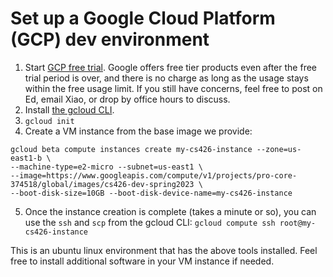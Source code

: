 # Set up a Google Cloud Platform (GCP) dev environment
1. Start [GCP free trial](https://cloud.google.com/free). Google offers free tier products even after the free trial period is over, and there is no charge as long as the usage stays within the free usage limit. If you still have concerns, feel free to post on Ed, email Xiao, or drop by office hours to discuss.
2. Install [the gcloud CLI](https://cloud.google.com/sdk/docs/install).
3. `gcloud init`
4. Create a VM instance from the base image we provide:
```
gcloud beta compute instances create my-cs426-instance --zone=us-east1-b \
--machine-type=e2-micro --subnet=us-east1 \
--image=https://www.googleapis.com/compute/v1/projects/pro-core-374518/global/images/cs426-dev-spring2023 \
--boot-disk-size=10GB --boot-disk-device-name=my-cs426-instance
```
5. Once the instance creation is complete (takes a minute or so), you can use the `ssh` and `scp` from the gcloud CLI: `gcloud compute ssh root@my-cs426-instance`

This is an ubuntu linux environment that has the above tools installed. Feel free to install additional software in your VM instance if needed.

